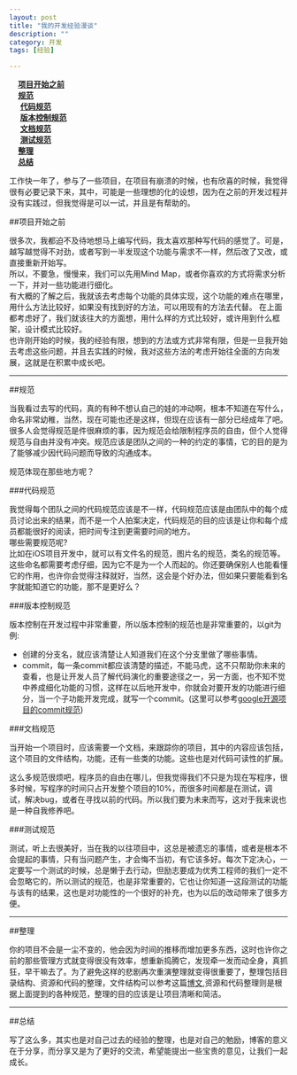 ```yaml
---
layout: post  
title: "我的开发经验漫谈"  
description: ""  
category: 开发  
tags: [经验]  

---
```


&nbsp;&nbsp;&nbsp;&nbsp;[**项目开始之前**](#begin)       
&nbsp;&nbsp;&nbsp;&nbsp;[**规范**](#specification)  
&nbsp;&nbsp;&nbsp;&nbsp;&nbsp;[**代码规范**](#code_specification)  
&nbsp;&nbsp;&nbsp;&nbsp;&nbsp;[**版本控制规范**](#version_specification)  
&nbsp;&nbsp;&nbsp;&nbsp;&nbsp;[**文档规范**](#document_specification)  
&nbsp;&nbsp;&nbsp;&nbsp;&nbsp;[**测试规范**](#test_specification)  
&nbsp;&nbsp;&nbsp;&nbsp;[**整理**](#tidy)  
&nbsp;&nbsp;&nbsp;&nbsp;[**总结**](#summary)  


工作快一年了，参与了一些项目，在项目有崩溃的时候，也有欣喜的时候，我觉得很有必要记录下来，其中，可能是一些理想的化的设想，因为在之前的开发过程并没有实践过，但我觉得是可以一试，并且是有帮助的。


<a id='begin' name='begin'> </a>

##项目开始之前

很多次，我都迫不及待地想马上编写代码，我太喜欢那种写代码的感觉了。可是，越写越觉得不对劲，或者写到一半发现这个功能与需求不一样，然后改了又改，或直接重新开始写。  
所以，不要急，慢慢来，我们可以先用Mind Map，或者你喜欢的方式将需求分析一下，并对一些功能进行细化。      
有大概的了解之后，我就该去考虑每个功能的具体实现，这个功能的难点在哪里，用什么方法比较好，如果没有找到好的方法，可以用现有的方法去代替。
在上面都考虑好了，我们就该往大的方面想，用什么样的方式比较好，或许用到什么框架，设计模式比较好。   
也许刚开始的时候，我的经验有限，想到的方法或方式非常有限，但是一旦我开始去考虑这些问题，并且去实践的时候，我对这些方法的考虑开始往全面的方向发展，这就是在积累中成长吧。

---

<a id='specification' name='specification'> </a>

##规范

当我看过去写的代码，真的有种不想认自己的娃的冲动啊，根本不知道在写什么，命名非常幼稚，当然，现在可能也还是这样，但现在应该有一部分已经成年了吧。很多人会觉得规范是件很麻烦的事，因为规范会给限制程序员的自由，但个人觉得规范与自由并没有冲突。规范应该是团队之间的一种的约定的事情，它的目的是为了能够减少因代码问题而导致的沟通成本。

规范体现在那些地方呢？

<a id='code_specification' name='code_specification'> </a>

###代码规范

我觉得每个团队之间的代码规范应该是不一样，代码规范应该是由团队中的每个成员讨论出来的结果，而不是一个人拍案决定，代码规范的目的应该是让你和每个成员都能很好的阅读，把时间专注到更需要时间的地方。   
哪些需要规范呢?  
比如在iOS项目开发中，就可以有文件名的规范，图片名的规范，类名的规范等。这些命名都需要考虑仔细，因为它不是为一个人而起的。你还要确保别人也能看懂它的作用，也许你会觉得注释就好，当然，这会是个好办法，但如果只要能看到名字就能知道它的功能，那不是更好么？

<a id='version_specification' name='version_specification'> </a>

###版本控制规范

版本控制在开发过程中非常重要，所以版本控制的规范也是非常重要的，以git为例:

- 创建的分支名，就应该清楚让人知道我们在这个分支里做了哪些事情。
- commit，每一条commit都应该清楚的描述，不能马虎，这不只帮助你未来的查看，也是让开发人员了解代码演化的重要途径之一，另一方面，也不知不觉中养成细化功能的习惯，这样在以后地开发中，你就会对要开发的功能进行细分，当一个子功能开发完成，就写一个commit。(这里可以参考[google开源项目的commit规范](https://docs.google.com/document/d/1QrDFcIiPjSLDn3EL15IJygNPiHORgU1_OOAqWjiDU5Y/edit))

<a id='document_specification' name='document_specification'> </a>

###文档规范

当开始一个项目时，应该需要一个文档，来跟踪你的项目，其中的内容应该包括，这个项目的文件结构，功能，还有一些类的功能。这些也是对代码可读性的扩展。

这么多规范很烦吧，程序员的自由在哪儿，但我觉得我们不只是为现在写程序，很多时候，写程序的时间只占开发整个项目的10%，而很多时间都是在测试，调试，解决bug，或者在寻找以前的代码。所以我们要为未来而写，这对于我来说也是一种自我修养吧。

<a id='test_specification' name='test_specification'> </a>

###测试规范

测试，听上去很美好，当在我的以往项目中，这总是被遗忘的事情，或者是根本不会提起的事情，只有当问题产生，才会悔不当初，有它该多好。每次下定决心，一定要写一个测试的时候，总是懒于去行动，但励志要成为优秀工程师的我们一定不会忽略它的，所以测试的规范，也是非常重要的，它也让你知道一这段测试的功能与该有的结果，这也是对功能性的一个很好的补充，也为以后的改动带来了很多方便。


----
<a id='tidy' name='tidy'> </a>

##整理

你的项目不会是一尘不变的，他会因为时间的推移而增加更多东西，这时也许你之前的那些管理方式就变得很没有效率，想重新捣腾它，发现牵一发而动全身，真抓狂，早干嘛去了。为了避免这样的悲剧再次重演整理就变得很重要了，整理包括目录结构、资源和代码的整理，文件结构可以参考这篇[博文](http://blog.jobbole.com/61083/),资源和代码整理则是根据上面提到的各种规范，整理的目的应该是让项目清晰和简洁。

----
<a id='summary' name='summary'> </a>

##总结

写了这么多，其实也是对自己过去的经验的整理，也是对自己的勉励，博客的意义在于分享，而分享又是为了更好的交流，希望能提出一些宝贵的意见，让我们一起成长。




